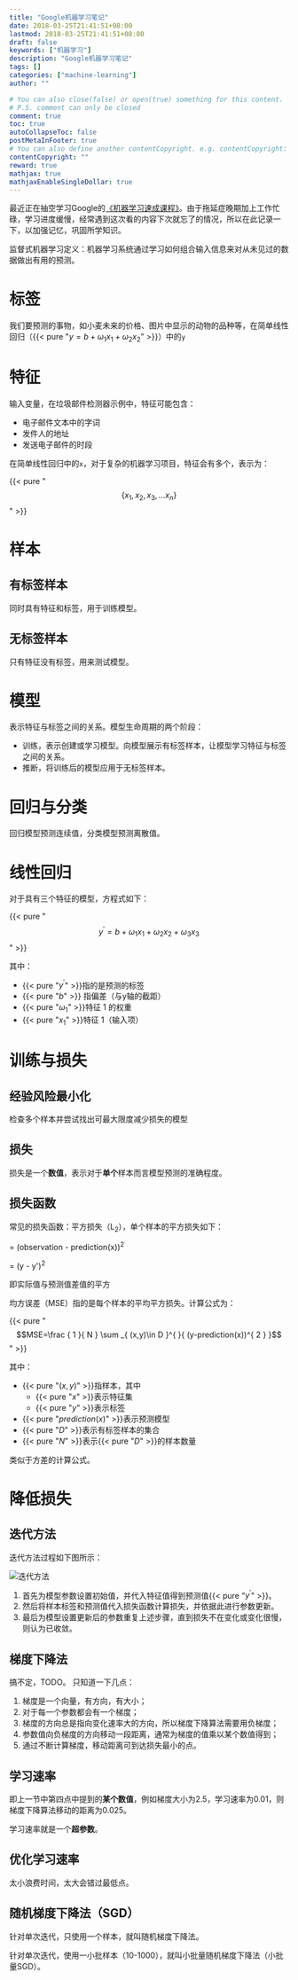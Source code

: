 ```yaml
---
title: "Google机器学习笔记"
date: 2018-03-25T21:41:51+08:00
lastmod: 2018-03-25T21:41:51+08:00
draft: false
keywords: ["机器学习"]
description: "Google机器学习笔记"
tags: []
categories: ["machine-learning"]
author: ""

# You can also close(false) or open(true) something for this content.
# P.S. comment can only be closed
comment: true
toc: true
autoCollapseToc: false
postMetaInFooter: true
# You can also define another contentCopyright. e.g. contentCopyright: "This is another copyright."
contentCopyright: ""
reward: true
mathjax: true
mathjaxEnableSingleDollar: true
---
```


最近正在抽空学习Google的[《机器学习速成课程》](https://developers.google.com/machine-learning/crash-course)。由于拖延症晚期加上工作忙碌，学习进度缓慢，经常遇到这次看的内容下次就忘了的情况，所以在此记录一下，以加强记忆，巩固所学知识。
<!--more-->

监督式机器学习定义：机器学习系统通过学习如何组合输入信息来对从未见过的数据做出有用的预测。

# 标签

我们要预测的事物，如小麦未来的价格、图片中显示的动物的品种等，在简单线性回归（{{< pure "$y=b+{ \omega  }_{ 1 }{ x }_{ 1 }+{ \omega  }_{ 2 }{ x }_{ 2 }$" >}}）中的`y`

# 特征

输入变量，在垃圾邮件检测器示例中，特征可能包含：

- 电子邮件文本中的字词
- 发件人的地址
- 发送电子邮件的时段

在简单线性回归中的`x`，对于复杂的机器学习项目，特征会有多个，表示为：

{{< pure "$$\left\{ { x }_{ 1 },{ x }_{ 2 },{ x }_{ 3 },...{ x }_{ n } \right\}$$" >}}

# 样本

## 有标签样本

同时具有特征和标签，用于训练模型。

## 无标签样本

只有特征没有标签，用来测试模型。

# 模型

表示特征与标签之间的关系。模型生命周期的两个阶段：

- 训练，表示创建或学习模型。向模型展示有标签样本，让模型学习特征与标签之间的关系。
- 推断，将训练后的模型应用于无标签样本。

# 回归与分类

回归模型预测连续值，分类模型预测离散值。

# 线性回归

对于具有三个特征的模型，方程式如下：

{{< pure "$${ y }^{ \prime  }=b+{ \omega  }_{ 1 }{ x }_{ 1 }+{ \omega  }_{ 2 }{ x }_{ 2 }+{ \omega  }_{ 3 }{ x }_{ 3 }$$" >}}

其中：

- {{< pure "${ y }^{ \prime  }$" >}}指的是预测的标签
- {{< pure "$b$" >}} 指偏差（与y轴的截距）
- {{< pure "${ \omega  }_{ 1 }$" >}}特征 1 的权重
- {{< pure "${ x }_{ 1 }$" >}}特征 1（输入项）

# 训练与损失

## 经验风险最小化

检查多个样本并尝试找出可最大限度减少损失的模型

## 损失

损失是一个**数值**，表示对于**单个**样本而言模型预测的准确程度。

## 损失函数

常见的损失函数：平方损失（L<sub>2</sub>），单个样本的平方损失如下：

= (observation - prediction(x))<sup>2</sup>

= (y - y')<sup>2</sup>

即实际值与预测值差值的平方

均方误差（MSE）指的是每个样本的平均平方损失。计算公式为：

{{< pure "$$MSE=\frac { 1 }{ N } \sum _{ (x,y)\in D }^{  }{ (y-prediction(x))^{ 2 } }$$" >}}

其中：

- {{< pure "$(x,y)$" >}}指样本，其中
  - {{< pure "$x$" >}}表示特征集
  - {{< pure "$y$" >}}表示标签
- {{< pure "$prediction(x)$" >}}表示预测模型
- {{< pure "$D$" >}}表示有标签样本的集合
- {{< pure "$N$" >}}表示{{< pure "$D$" >}}的样本数量

类似于方差的计算公式。

# 降低损失

## 迭代方法

迭代方法过程如下图所示：

![迭代方法](https://blog-1254016481.cos.ap-shanghai.myqcloud.com/迭代方法.png)

1. 首先为模型参数设置初始值，并代入特征值得到预测值{{< pure "${ y }^{ \prime  }$" >}}。
1. 然后将样本标签和预测值代入损失函数计算损失，并依据此进行参数更新。
1. 最后为模型设置更新后的参数重复上述步骤，直到损失不在变化或变化很慢，则认为已收敛。

## 梯度下降法

搞不定，TODO。
只知道一下几点：

1. 梯度是一个向量，有方向，有大小；
1. 对于每一个参数都会有一个梯度；
1. 梯度的方向总是指向变化速率大的方向，所以梯度下降算法需要用负梯度；
1. 参数值向负梯度的方向移动一段距离，通常为梯度的值乘以某个数值得到；
1. 通过不断计算梯度，移动距离可到达损失最小的点。

## 学习速率

即上一节中第四点中提到的**某个数值**，例如梯度大小为2.5，学习速率为0.01，则梯度下降算法移动的距离为0.025。

学习速率就是一个**超参数**。

## 优化学习速率

太小浪费时间，太大会错过最低点。

## 随机梯度下降法（SGD）

针对单次迭代，只使用一个样本，就叫随机梯度下降法。

针对单次迭代，使用一小批样本（10-1000），就叫小批量随机梯度下降法（小批量SGD）。
